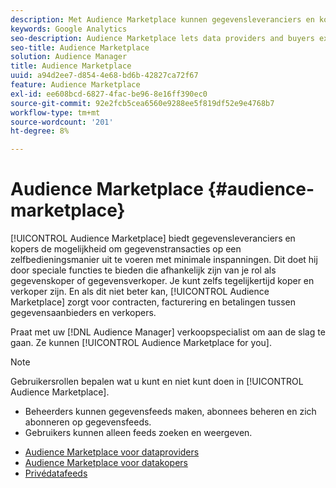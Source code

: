 ```yaml
---
description: Met Audience Marketplace kunnen gegevensleveranciers en kopers zo weinig mogelijk gegevenstransacties zelf uitvoeren. Dit doet hij door speciale functies te bieden die afhankelijk zijn van je rol als gegevenskoper of gegevensverkoper. Je kunt zelfs tegelijkertijd koper en verkoper zijn. En als dit niet beter kan, zorgt Audience Marketplace voor contracten, facturering en betalingen tussen gegevensleveranciers en verkopers.
keywords: Google Analytics
seo-description: Audience Marketplace lets data providers and buyers execute data deals in a self-service manner with minimum effort. It does this by providing specialized features that vary depending on your role as a data buyer or data seller. In fact, you can even be a buyer and a seller at the same time. And, if this couldn’t get any better, Audience Marketplace takes care of contracts, billing, and payments between data providers and sellers.
seo-title: Audience Marketplace
solution: Audience Manager
title: Audience Marketplace
uuid: a94d2ee7-d854-4e68-bd6b-42827ca72f67
feature: Audience Marketplace
exl-id: ee608bcd-6827-4fac-be96-8e16ff390ec0
source-git-commit: 92e2fcb5cea6560e9288ee5f819df52e9e4768b7
workflow-type: tm+mt
source-wordcount: '201'
ht-degree: 8%

---
```


# Audience Marketplace {#audience-marketplace}

[!UICONTROL Audience Marketplace] biedt gegevensleveranciers en kopers de mogelijkheid om gegevenstransacties op een zelfbedieningsmanier uit te voeren met minimale inspanningen. Dit doet hij door speciale functies te bieden die afhankelijk zijn van je rol als gegevenskoper of gegevensverkoper. Je kunt zelfs tegelijkertijd koper en verkoper zijn. En als dit niet beter kan, [!UICONTROL Audience Marketplace] zorgt voor contracten, facturering en betalingen tussen gegevensaanbieders en verkopers.

Praat met uw [!DNL Audience Manager] verkoopspecialist om aan de slag te gaan. Ze kunnen [!UICONTROL Audience Marketplace for you].

>[!NOTE]
>
>Gebruikersrollen bepalen wat u kunt en niet kunt doen in [!UICONTROL Audience Marketplace].
>
> * Beheerders kunnen gegevensfeeds maken, abonnees beheren en zich abonneren op gegevensfeeds.
> * Gebruikers kunnen alleen feeds zoeken en weergeven.


* [Audience Marketplace voor dataproviders](/help/using/features/audience-marketplace/marketplace-data-providers/marketplace-data-providers.md)
* [Audience Marketplace voor datakopers](/help/using/features/audience-marketplace/marketplace-data-buyers/marketplace-data-buyers.md)
* [Privédatafeeds](/help/using/features/audience-marketplace/marketplace-private-feeds.md)
